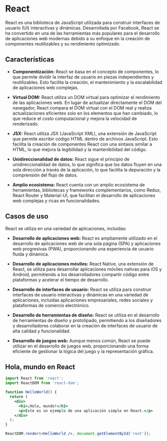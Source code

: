 # React

React es una biblioteca de JavaScript utilizada para construir interfaces de usuario (UI) interactivas y dinámicas. Desarrollada por Facebook, React se ha convertido en una de las herramientas más populares para el desarrollo de aplicaciones web modernas debido a su enfoque en la creación de componentes reutilizables y su rendimiento optimizado.

## Características

- **Componentización:** React se basa en el concepto de componentes, lo que permite dividir la interfaz de usuario en piezas independientes y reutilizables. Esto facilita la creación, el mantenimiento y la escalabilidad de aplicaciones web complejas.

- **Virtual DOM:** React utiliza un DOM virtual para optimizar el rendimiento de las aplicaciones web. En lugar de actualizar directamente el DOM del navegador, React compara el DOM virtual con el DOM real y realiza actualizaciones eficientes solo en los elementos que han cambiado, lo que reduce el costo computacional y mejora la velocidad de renderizado.

- **JSX:** React utiliza JSX (JavaScript XML), una extensión de JavaScript que permite escribir código HTML dentro de archivos JavaScript. Esto facilita la creación de componentes React con una sintaxis similar a HTML, lo que mejora la legibilidad y la mantenibilidad del código.

- **Unidireccionalidad de datos:** React sigue el principio de unidireccionalidad de datos, lo que significa que los datos fluyen en una sola dirección a través de la aplicación, lo que facilita la depuración y la comprensión del flujo de datos.

- **Amplio ecosistema:** React cuenta con un amplio ecosistema de herramientas, bibliotecas y frameworks complementarios, como Redux, React Router y Material-UI, que facilitan el desarrollo de aplicaciones web complejas y ricas en funcionalidades.

## Casos de uso

React se utiliza en una variedad de aplicaciones, incluidas:

- **Desarrollo de aplicaciones web:** React es ampliamente utilizado en el desarrollo de aplicaciones web de una sola página (SPA) y aplicaciones web progresivas (PWA), proporcionando una experiencia de usuario fluida y dinámica.

- **Desarrollo de aplicaciones móviles:** React Native, una extensión de React, se utiliza para desarrollar aplicaciones móviles nativas para iOS y Android, permitiendo a los desarrolladores compartir código entre plataformas y acelerar el tiempo de desarrollo.

- **Desarrollo de interfaces de usuario:** React se utiliza para construir interfaces de usuario interactivas y dinámicas en una variedad de aplicaciones, incluidas aplicaciones empresariales, redes sociales y plataformas de comercio electrónico.

- **Desarrollo de herramientas de diseño:** React se utiliza en el desarrollo de herramientas de diseño y prototipado, permitiendo a los diseñadores y desarrolladores colaborar en la creación de interfaces de usuario de alta calidad y funcionalidad.

- **Desarrollo de juegos web:** Aunque menos común, React se puede utilizar en el desarrollo de juegos web, proporcionando una forma eficiente de gestionar la lógica del juego y la representación gráfica.

## Hola, mundo en React

```jsx
import React from 'react';
import ReactDOM from 'react-dom';

function HelloWorld() {
  return (
    <div>
      <h1>¡Hola, mundo!</h1>
      <p>Este es un ejemplo de una aplicación simple en React.</p>
    </div>
  );
}

ReactDOM.render(<HelloWorld />, document.getElementById('root'));
```